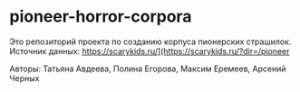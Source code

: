 # pioneer-horror-corpora
Это репозиторий проекта по созданию корпуса пионерских страшилок.
Источник данных: https://scarykids.ru/](https://scarykids.ru/?dir=/pioneer

Авторы: Татьяна Авдеева, Полина Егорова, Максим Еремеев, Арсений Черных
